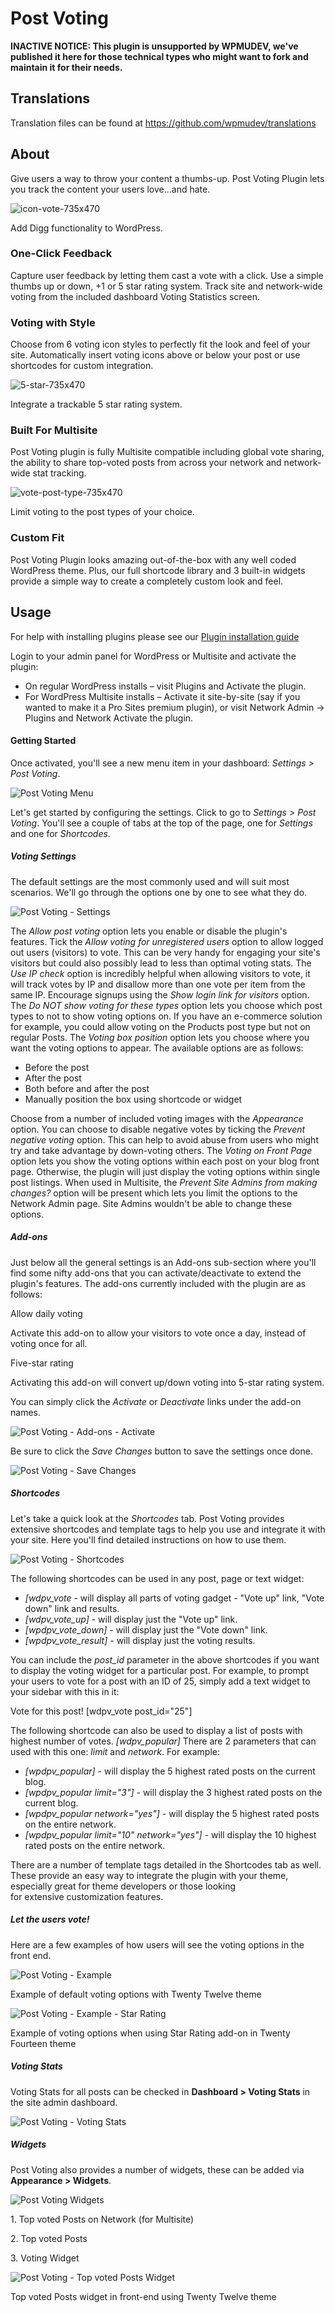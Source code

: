 # Post Voting


**INACTIVE NOTICE: This plugin is unsupported by WPMUDEV, we've published it here for those technical types who might want to fork and maintain it for their needs.**

## Translations

Translation files can be found at https://github.com/wpmudev/translations

## About

Give users a way to throw your content a thumbs-up. Post Voting Plugin lets you track the content your users love...and hate.

![icon-vote-735x470](https://premium.wpmudev.org/wp-content/uploads/2011/05/icon-vote-735x470-583x373.jpg)

 Add Digg functionality to WordPress.

### One-Click Feedback

Capture user feedback by letting them cast a vote with a click. Use a simple thumbs up or down, +1 or 5 star rating system. Track site and network-wide voting from the included dashboard Voting Statistics screen.

 

### Voting with Style

Choose from 6 voting icon styles to perfectly fit the look and feel of your site. Automatically insert voting icons above or below your post or use shortcodes for custom integration.

![5-star-735x470](https://premium.wpmudev.org/wp-content/uploads/2011/05/5-star-735x470-583x373.jpg)

 Integrate a trackable 5 star rating system.

### Built For Multisite

Post Voting plugin is fully Multisite compatible including global vote sharing, the ability to share top-voted posts from across your network and network-wide stat tracking. 

![vote-post-type-735x470](https://premium.wpmudev.org/wp-content/uploads/2011/05/vote-post-type-735x470-583x373.jpg)

 Limit voting to the post types of your choice.

### Custom Fit

Post Voting Plugin looks amazing out-of-the-box with any well coded WordPress theme. Plus, our full shortcode library and 3 built-in widgets provide a simple way to create a completely custom look and feel.

## Usage

For help with installing plugins please see our [Plugin installation guide](https://premium.wpmudev.org/wpmu-manual/installing-regular-plugins-on-wpmu/)

Login to your admin panel for WordPress or Multisite and activate the plugin:

*   On regular WordPress installs – visit Plugins and Activate the plugin.
*   For WordPress Multisite installs – Activate it site-by-site (say if you wanted to make it a Pro Sites premium plugin), or visit Network Admin -> Plugins and Network Activate the plugin.

#### Getting Started

Once activated, you'll see a new menu item in your dashboard: _Settings > Post Voting_. 

![Post Voting Menu](https://premium.wpmudev.org/wp-content/uploads/2011/05/Post-Voting-Menu.png)

 Let's get started by configuring the settings. Click to go to _Settings > Post Voting_. You'll see a couple of tabs at the top of the page, one for _Settings_ and one for _Shortcodes_.

##### Voting Settings

The default settings are the most commonly used and will suit most scenarios. We'll go through the options one by one to see what they do. 

![Post Voting - Settings](https://premium.wpmudev.org/wp-content/uploads/2011/05/Post-Voting-Settings.png)

 The _Allow post voting_ option lets you enable or disable the plugin's features. Tick the _Allow voting for unregistered users_ option to allow logged out users (visitors) to vote. This can be very handy for engaging your site's visitors but could also possibly lead to less than optimal voting stats. The _Use IP check_ option is incredibly helpful when allowing visitors to vote, it will track votes by IP and disallow more than one vote per item from the same IP. Encourage signups using the _Show login link for visitors_ option. The _Do NOT show voting for these types_ option lets you choose which post types to not to show voting options on. If you have an e-commerce solution for example, you could allow voting on the Products post type but not on regular Posts. The _Voting box position_ option lets you choose where you want the voting options to appear. The available options are as follows:

*   Before the post
*   After the post
*   Both before and after the post
*   Manually position the box using shortcode or widget

Choose from a number of included voting images with the _Appearance_ option. You can choose to disable negative votes by ticking the _Prevent negative voting_ option. This can help to avoid abuse from users who might try and take advantage by down-voting others. The _Voting on Front Page_ option lets you show the voting options within each post on your blog front page. Otherwise, the plugin will just display the voting options within single post listings. When used in Multisite, the _Prevent Site Admins from making changes?_ option will be present which lets you limit the options to the Network Admin page. Site Admins wouldn't be able to change these options.

##### Add-ons

Just below all the general settings is an Add-ons sub-section where you'll find some nifty add-ons that you can activate/deactivate to extend the plugin's features. The add-ons currently included with the plugin are as follows:

Allow daily voting

Activate this add-on to allow your visitors to vote once a day, instead of voting once for all.

Five-star rating

Activating this add-on will convert up/down voting into 5-star rating system.

You can simply click the _Activate_ or _Deactivate_ links under the add-on names. 

![Post Voting - Add-ons - Activate](https://premium.wpmudev.org/wp-content/uploads/2011/05/Post-Voting-Add-ons-Activate.png)

 Be sure to click the _Save Changes_ button to save the settings once done. 

![Post Voting - Save Changes](https://premium.wpmudev.org/wp-content/uploads/2011/05/Post-Voting-Save-Changes.png)

##### Shortcodes

Let's take a quick look at the _Shortcodes_ tab. Post Voting provides extensive shortcodes and template tags to help you use and integrate it with your site. Here you'll find detailed instructions on how to use them. 

![Post Voting - Shortcodes](https://premium.wpmudev.org/wp-content/uploads/2011/05/Post-Voting-Shortcodes.png)

 The following shortcodes can be used in any post, page or text widget:

*   _[wdpv_vote_ - will display all parts of voting gadget - "Vote up" link, "Vote down" link and results.
*   _[wdpv_vote_up]_ - will display just the "Vote up" link.
*   _[wpdpv_vote_down]_ - will display just the "Vote down" link.
*   _[wpdpv_vote_result]_ - will display just the voting results.

You can include the _post_id_ parameter in the above shortcodes if you want to display the voting widget for a particular post. For example, to prompt your users to vote for a post with an ID of 25, simply add a text widget to your sidebar with this in it:

Vote for this post!
[wdpv_vote post_id="25"]

The following shortcode can also be used to display a list of posts with highest number of votes. _[wdpv_popular]_ There are 2 parameters that can used with this one: _limit_ and _network_. For example:

*   _[wpdpv_popular]_ - will display the 5 highest rated posts on the current blog.
*   _[wpdpv_popular limit="3"]_ - will display the 3 highest rated posts on the current blog.
*   _[wpdpv_popular network="yes"]_ - will display the 5 highest rated posts on the entire network.
*   _[wpdpv_popular limit="10" network="yes"]_ - will display the 10 highest rated posts on the entire network.

There are a number of template tags detailed in the Shortcodes tab as well. These provide an easy way to integrate the plugin with your theme, especially great for theme developers or those looking for extensive customization features.

##### Let the users vote!

Here are a few examples of how users will see the voting options in the front end. 

![Post Voting - Example](https://premium.wpmudev.org/wp-content/uploads/2011/05/Post-Voting-Example.png)

 Example of default voting options with Twenty Twelve theme

 

![Post Voting - Example - Star Rating](https://premium.wpmudev.org/wp-content/uploads/2011/05/Post-Voting-Example-Star-Rating.png)

 Example of voting options when using Star Rating add-on in Twenty Fourteen theme

##### Voting Stats

Voting Stats for all posts can be checked in **Dashboard > Voting Stats** in the site admin dashboard. 

![Post Voting - Voting Stats](https://premium.wpmudev.org/wp-content/uploads/2011/05/Post-Voting-Voting-Stats.png)

##### Widgets

Post Voting also provides a number of widgets, these can be added via **Appearance > Widgets**. 

![Post Voting Widgets](https://premium.wpmudev.org/wp-content/uploads/2011/05/Post-Voting-Widgets.png)

 1\. Top voted Posts on Network (for Multisite)  

2\. Top voted Posts  

3\. Voting Widget

 

![Post Voting - Top voted Posts Widget](https://premium.wpmudev.org/wp-content/uploads/2011/05/Post-Voting-Top-voted-Posts-Widget.png)

 Top voted Posts widget in front-end using Twenty Twelve theme
